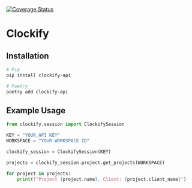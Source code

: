 [![Coverage Status](https://coveralls.io/repos/github/jpweijers/clockify-api/badge.svg?branch=main)](https://coveralls.io/github/jpweijers/clockify-api?branch=main)

# Clockify

## Installation

```bash
# Pip
pip install clockify-api

# Poetry
poetry add clockify-api
```

## Example Usage

```python
from clockify.session import ClockifySession

KEY = "YOUR_API KEY"
WORKSPACE = "YOUR WORKSPACE ID"

clockify_session = ClockifySession(KEY)

projects = clockify_session.project.get_projects(WORKSPACE)

for project in projects:
    print(f"Project {project.name}, Client: {project.client_name}")
```
